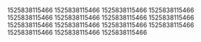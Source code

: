 1525838115466
1525838115466
1525838115466
1525838115466
1525838115466
1525838115466
1525838115466
1525838115466
1525838115466
1525838115466
1525838115466
1525838115466
1525838115466
1525838115466
1525838115466